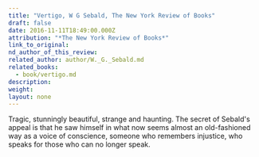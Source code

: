 ```yaml
---
title: "Vertigo, W G Sebald, The New York Review of Books"
draft: false
date: 2016-11-11T18:49:00.000Z
attribution: "*The New York Review of Books*"
link_to_original:
nd_author_of_this_review:
related_author: author/W._G._Sebald.md
related_books:
  - book/vertigo.md
description:
weight:
layout: none
---
```

Tragic, stunningly beautiful, strange and haunting. The secret of Sebald's appeal is that he saw himself in what now seems almost an old-fashioned way as a voice of conscience, someone who remembers injustice, who speaks for those who can no longer speak.

